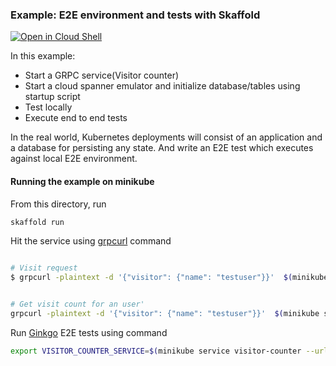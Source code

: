 
### Example: E2E environment and tests with Skaffold

[![Open in Cloud Shell](https://gstatic.com/cloudssh/images/open-btn.svg)](https://ssh.cloud.google.com/cloudshell/editor?cloudshell_git_repo=https://github.com/GoogleContainerTools/skaffold&cloudshell_open_in_editor=README.md&cloudshell_workspace=examples/grpc-e2e-tests)

In this example:

* Start a GRPC service(Visitor counter)
* Start a cloud spanner emulator and initialize database/tables using startup script
* Test locally
* Execute end to end tests

In the real world, Kubernetes deployments will consist of an application and a database for persisting any state. And write an E2E test which executes against local E2E environment.

#### Running the example on minikube

From this directory, run

```bash
skaffold run
```

Hit the service using [grpcurl](https://github.com/fullstorydev/grpcurl) command

```bash

# Visit request
$ grpcurl -plaintext -d '{"visitor": {"name": "testuser"}}'  $(minikube service visitor-counter --url | sed 's~http[s]*://~~g')  skaffold.examples.e2e.visitor.VisitorCounter/UpdateVisitor


# Get visit count for an user'
grpcurl -plaintext -d '{"visitor": {"name": "testuser"}}'  $(minikube service visitor-counter --url | sed 's~http[s]*://~~g')  skaffold.examples.e2e.visitor.VisitorCounter/GetVisitCount
```

Run [Ginkgo](https://onsi.github.io/ginkgo/) E2E tests using command 
```bash
export VISITOR_COUNTER_SERVICE=$(minikube service visitor-counter --url) & ginkgo tests

```
